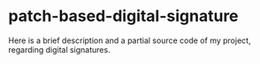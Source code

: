 # patch-based-digital-signature
Here is a brief description and a partial source code of my project, regarding digital signatures. 
